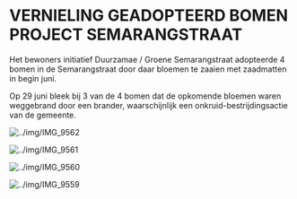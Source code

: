 # VERNIELING GEADOPTEERD BOMEN PROJECT SEMARANGSTRAAT

Het bewoners initiatief Duurzamae / Groene Semarangstraat adopteerde 4 bomen in de Semarangstraat door daar bloemen te zaaien met zaadmatten in begin juni.

Op 29 juni bleek bij 3 van de 4 bomen dat de opkomende bloemen waren weggebrand door een brander, waarschijnlijk een onkruid-bestrijdingsactie van de gemeente.

![../img/IMG_9562](../img/IMG_9562)

![../img/IMG_9561](../img/IMG_9561)

![../img/IMG_9560](../img/IMG_9560)

![../img/IMG_9559](../img/IMG_9559)
